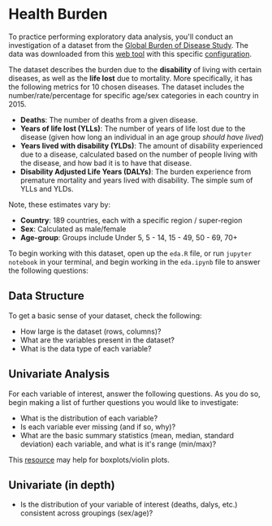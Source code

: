 # Health Burden

To practice performing exploratory data analysis, you'll conduct an investigation of a dataset from the [Global Burden of Disease Study](). The data was downloaded from this [web tool]() with this specific [configuration](http://ghdx.healthdata.org/gbd-results-tool?params=querytool-permalink/691e5f887d1df5b76b46f9d1ed315b5d).

The dataset describes the burden due to the **disability** of living with certain diseases, as well as the **life lost** due to mortality. More specifically, it has the following metrics for 10 chosen diseases. The dataset includes the number/rate/percentage for specific age/sex categories in each country in 2015.

- **Deaths**: The number of deaths from a given disease.
- **Years of life lost (YLLs)**: The number of years of life lost due to the disease (given how long an individual in an age group _should have lived_)
- **Years lived with disability (YLDs)**: The amount of disability experienced due to a disease, calculated based on the number of people living with the disease, and how bad it is to have that disease.
- **Disability Adjusted Life Years (DALYs)**: The burden experience from premature mortality and years lived with disability. The simple sum of YLLs and YLDs.

Note, these estimates vary by:

- **Country**: 189 countries, each with a specific region / super-region
- **Sex**: Calculated as male/female
- **Age-group**: Groups include Under 5, 5 - 14, 15 - 49, 50 - 69, 70+

To begin working with this dataset, open up the `eda.R` file, or run `jupyter notebook` in your terminal, and begin working in the `eda.ipynb` file to answer the following questions:

## Data Structure
To get a basic sense of your dataset, check the following:

- How large is the dataset (rows, columns)?
- What are the variables present in the dataset?
- What is the data type of each variable?

## Univariate Analysis
For each variable of interest, answer the following questions. As you do so, begin making a list of further questions you would like to investigate:

- What is the distribution of each variable?
- Is each variable ever missing (and if so, why)?
- What are the basic summary statistics (mean, median, standard deviation) each variable, and what is it's range (min/max)?

This [resource](http://www.statmethods.net/graphs/boxplot.html) may help for boxplots/violin plots.

## Univariate (in depth)

- Is the distribution of your variable of interest (deaths, dalys, etc.) consistent across groupings (sex/age)?
